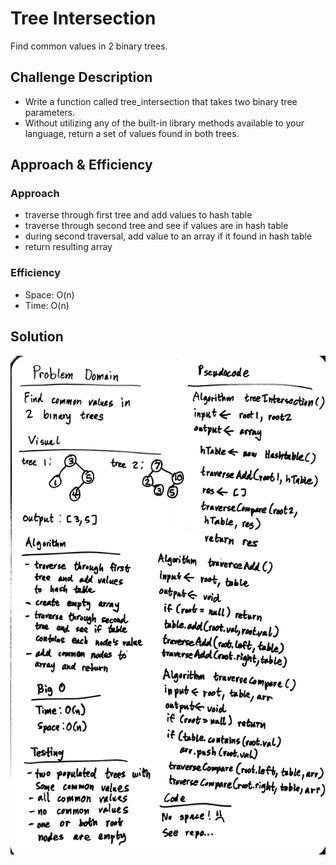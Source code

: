 # Tree Intersection

Find common values in 2 binary trees.

## Challenge Description

- Write a function called tree_intersection that takes two binary tree parameters.
- Without utilizing any of the built-in library methods available to your language, return a set of values found in both trees.

## Approach & Efficiency

### Approach

- traverse through first tree and add values to hash table
- traverse through second tree and see if values are in hash table
- during second traversal, add value to an array if it found in hash table
- return resulting array

### Efficiency

- Space: O(n)
- Time: O(n)

## Solution

![Tree Intersection](../../../assets/tree-intersection.jpg)
